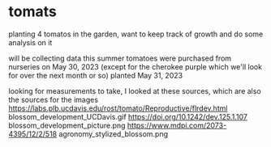 # tomats
planting 4 tomatos in the garden, want to keep track of growth and do some analysis on it

will be collecting data this summer
  tomatoes were purchased from nurseries on May 30, 2023 (except for the cherokee purple which we'll look for over the next month or so)
  planted May 31, 2023
  
looking for measurements to take, I looked at these sources, which are also the sources for the images
	https://labs.plb.ucdavis.edu/rost/tomato/Reproductive/flrdev.html
		blossom_development_UCDavis.gif
	https://doi.org/10.1242/dev.125.1.107
		blossom_development_picture.png
	https://www.mdpi.com/2073-4395/12/2/518
		agronomy_stylized_blossom.png
